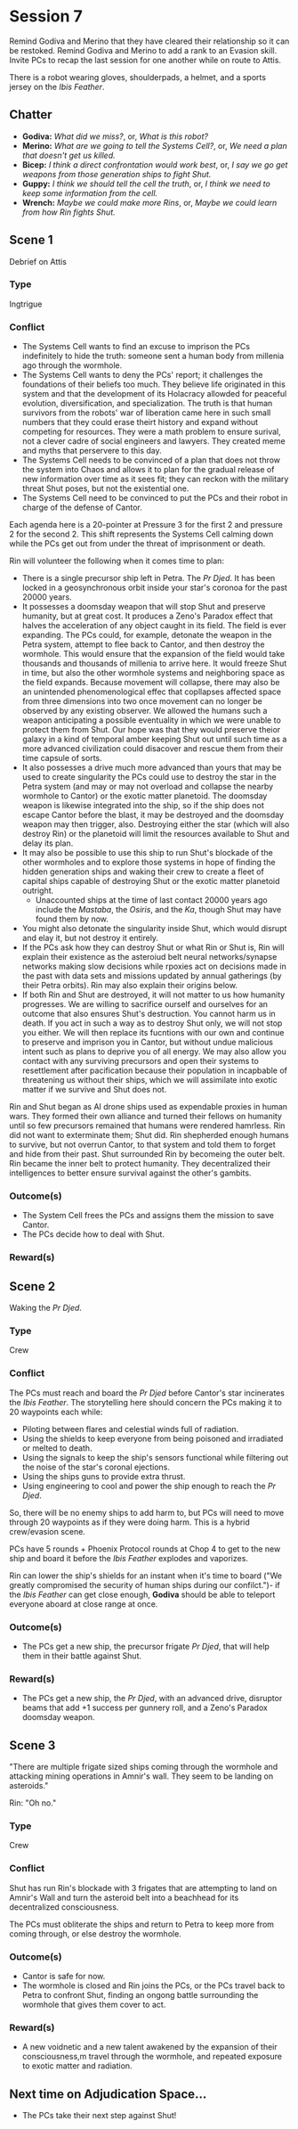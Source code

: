 # Session 7

Remind Godiva and Merino that they have cleared their relationship so it can be restoked. Remind Godiva and Merino to add a rank to an Evasion skill. Invite PCs to recap the last session for one another while on route to Attis.

There is a robot wearing gloves, shoulderpads, a helmet, and a sports jersey on the *Ibis Feather*.

## Chatter

- **Godiva:** *What did we miss?*, or, *What is this robot?*
- **Merino:** *What are we going to tell the Systems Cell?*, or, *We need a plan that doesn't get us killed.*
- **Bicep:** *I think a direct confrontation would work best*, or, *I say we go get weapons from those generation ships to fight Shut.*
- **Guppy:** *I think we should tell the cell the truth*, or, *I think we need to keep some information from the cell.*
- **Wrench:** *Maybe we could make more Rins*, or, *Maybe we could learn from how Rin fights Shut.*

## Scene 1

Debrief on Attis

### Type

Ingtrigue

### Conflict

- The Systems Cell wants to find an excuse to imprison the PCs indefinitely to hide the truth: someone sent a human body from millenia ago through the wormhole.
- The Systems Cell wants to deny the PCs' report; it challenges the foundations of their beliefs too much. They believe life originated in this system and that the development of its Holacracy allowded for peaceful evolution, diversification, and specialization. The truth is that human survivors from the robots' war of liberation came here in such small numbers that they could erase theirt history and expand without competing for resources. They were a math problem to ensure surival, not a clever cadre of social engineers and lawyers. They created meme and myths that perservere to this day.
- The Systems Cell needs to be convinced of a plan that does not throw the system into Chaos and allows it to plan for the gradual release of new information over time as it sees fit; they can reckon with the military threat Shut poses, but not the existential one.
- The Systems Cell need to be convinced to put the PCs and their robot in charge of the defense of Cantor.

Each agenda here is a 20-pointer at Pressure 3 for the first 2 and pressure 2 for the second 2. This shift represents the Systems Cell calming down while the PCs get out from under the threat of imprisonment or death.

Rin will volunteer the following when it comes time to plan:

- There is a single precursor ship left in Petra. The *Pr Djed*. It has been locked in a geosynchronous orbit inside your star's coronoa for the past 20000 years.
- It possesses a doomsday weapon that will stop Shut and preserve humanity, but at great cost. It produces a Zeno's Paradox effect that halves the acceleration of any object caught in its field. The field is ever expanding. The PCs could, for example, detonate the weapon in the Petra system, attempt to flee back to Cantor, and then destroy the wormhole. This would ensure that the expansion of the field would take thousands and thousands of millenia to arrive here. It would freeze Shut in time, but also the other wormhole systems and neighboring space as the field expands. Because movement will collapse, there may also be an unintended phenomenological effec that copllapses affected space from three dimensions into two once movement can no longer be observed by any existing observer. We allowed the humans such a weapon anticipating a possible eventuality in which we were unable to protect them from Shut. Our hope was that they would preserve theior galaxy in a kind of temporal amber keeping Shut out until such time as a more advanced civilization could disacover and rescue them from their time capsule of sorts.
- It also possesses a drive much more advanced than yours that may be used to create singularity the PCs could use to destroy the star in the Petra system (and may or may not overload and collapse the nearby wormhole to Cantor) or the exotic matter planetoid. The doomsday weapon is likewise integrated into the ship, so if the ship does not escape Cantor before the blast, it may be destroyed and the doomsday weapon may then trigger, also. Destroying either the star (which will also destroy Rin) or the planetoid will limit the resources available to Shut and delay its plan.
- It may also be possible to use this ship to run Shut's blockade of the other wormholes and to explore those systems in hope of finding the hidden generation ships and waking their crew to create a fleet of capital ships capable of destroying Shut or the exotic matter planetoid outright.
	- Unaccounted ships at the time of last contact 20000 years ago include the *Mastaba*, the *Osiris*, and the *Ka*, though Shut may have found them by now.
- You might also detonate the singularity inside Shut, which would disrupt and elay it, but not destroy it entirely.
- If the PCs ask how they can destroy Shut or what Rin or Shut is, Rin will explain their existence as the asteroiud belt neural networks/synapse networks making slow decisions while rpoxies act on decisions made in the past with data sets and missions updated by annual gatherings (by their Petra orbits). Rin may also explain their origins below.
- If both Rin and Shut are destroyed, it will not matter to us how humanity progresses. We are willing to sacrifice ourself and ourselves for an outcome that also ensures Shut's destruction. You cannot harm us in death. If you act in such a way as to destroy Shut only, we will not stop you either. We will then replace its fucntions with our own and continue to preserve and imprison you in Cantor, but without undue malicious intent such as plans to deprive you of all energy. We may also allow you contact with any surviving precursors and open their systems to resettlement after pacification because their population in incapbable of threatening us without their ships, which we will assimilate into exotic matter if we survive and Shut does not.

Rin and Shut began as AI drone ships used as expendable proxies in human wars. They formed their own alliance and turned their fellows on humanity until so few precursors remained that humans were rendered hamrless. Rin did not want to exterminate them; Shut did. Rin shepherded enough humans to survive, but not overrun Cantor, to that system and told them to forget and hide from their past. Shut surrounded Rin by becomeing the outer belt. Rin became the inner belt to protect humanity. They decentralized their intelligences to better ensure survival against the other's gambits.

### Outcome(s)

- The System Cell frees the PCs and assigns them the mission to save Cantor.
- The PCs decide how to deal with Shut.

### Reward(s)

## Scene 2

Waking the *Pr Djed*.

### Type

Crew

### Conflict

The PCs must reach and board the *Pr Djed* before Cantor's star incinerates the *Ibis Feather*. The storytelling here should concern the PCs making it to 20 waypoints each while:

- Piloting between flares and celestial winds full of radiation.
- Using the shields to keep everyone from being poisoned and irradiated or melted to death.
- Using the signals to keep the ship's sensors functional while filtering out the noise of the star's coronal ejections.
- Using the ships guns to provide extra thrust.
- Using engineering to cool and power the ship enough to reach the *Pr Djed*.

So, there will be no enemy ships to add harm to, but PCs will need to move through 20 waypoints as if they were doing harm. This is a hybrid crew/evasion scene.

PCs have 5 rounds + Phoenix Protocol rounds at Chop 4 to get to the new ship and board it before the *Ibis Feather* explodes and vaporizes.

Rin can lower the ship's shields for an instant when it's time to board ("We greatly compromised the security of human ships during our confilct.")- if the *Ibis Feather* can get close enough, **Godiva** should be able to teleport everyone aboard at close range at once.

### Outcome(s)

- The PCs get a new ship, the precursor frigate *Pr Djed*, that will help them in their battle against Shut.
 
### Reward(s)

- The PCs get a new ship, the *Pr Djed*, with an advanced drive, disruptor beams that add +1 success per gunnery roll, and a Zeno's Paradox doomsday weapon.

## Scene 3

"There are multiple frigate sized ships coming through the wormhole and attacking mining operations in Amnir's wall. They seem to be landing on asteroids."

Rin: "Oh no."

### Type

Crew

### Conflict

Shut has run Rin's blockade with 3 frigates that are attempting to land on Amnir's Wall and turn the asteroid belt into a beachhead for its decentralized consciousness.

The PCs must obliterate the ships and return to Petra to keep more from coming through, or else destroy the wormhole.

### Outcome(s)

- Cantor is safe for now.
- The wormhole is closed and Rin joins the PCs, or the PCs travel back to Petra to confront Shut, finding an ongong battle surrounding the wormhole that gives them cover to act.

### Reward(s)

- A new voidnetic and a new talent awakened by the expansion of their consciousness,m travel through the wormhole, and repeated exposure to exotic matter and radiation.

## Next time on Adjudication Space...

- The PCs take their next step against Shut!